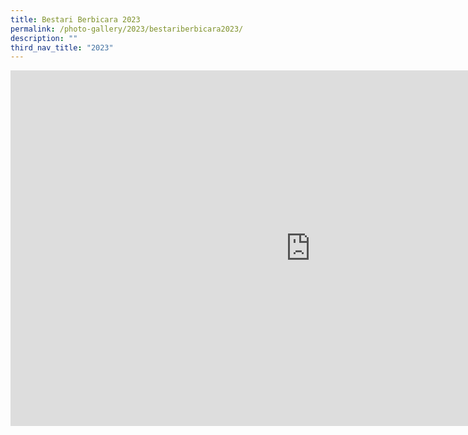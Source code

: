 ```yaml
---
title: Bestari Berbicara 2023
permalink: /photo-gallery/2023/bestariberbicara2023/
description: ""
third_nav_title: "2023"
---
```

<iframe allowfullscreen="true" height="569" width="960" frameborder="0" src="https://docs.google.com/presentation/d/e/2PACX-1vRDxMzPcYpAyJauBBJ4XBKaEabtkahDSi0LAXYx0FRg_B83YRXuk1vHsfGfQgBSv_mHjwQqjUD2IK-T/embed?start=true&amp;loop=false&amp;delayms=3000"></iframe>